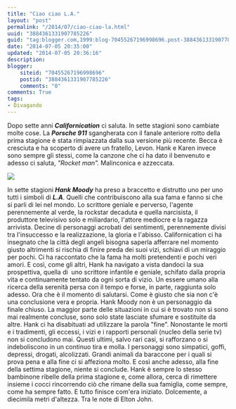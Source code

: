 ```yaml
---
title: "Ciao ciao L.A."
layout: "post"
permalink: "/2014/07/ciao-ciao-la.html"
uuid: "3884361331907785226"
guid: "tag:blogger.com,1999:blog-70455267196998696.post-3884361331907785226"
date: "2014-07-05 20:35:00"
updated: "2014-07-05 20:36:16"
description: 
blogger:
    siteid: "70455267196998696"
    postid: "3884361331907785226"
    comments: "0"
comments: True
tags:
- Divagando
---
```

Dopo sette anni ***Californication*** ci saluta. In sette stagioni sono
cambiate molte cose. La ***Porsche 911*** sgangherata con il fanale
anteriore rotto della prima stagione è stata rimpiazzata dalla sua
versione più recente. Becca è cresciuta e ha scoperto di avere un
fratello, Levon. Hank e Karen invece sono sempre gli stessi, come la
canzone che ci ha dato il benvenuto e adesso ci saluta, *"Rocket man".*
Malinconica e azzeccata.
  
[![](http://www.sho.com/site/image-bin/images/411_7_0/411_7_0_prm-keyart_1024x640.jpg)](http://www.sho.com/site/image-bin/images/411_7_0/411_7_0_prm-keyart_1024x640.jpg)
  
In sette stagioni ***Hank Moody*** ha preso a braccetto e distrutto uno
per uno tutti i simboli di ***L.A***. Quelli che contribuiscono alla sua
fama e fanno si che si parli di lei nel mondo. Lo scrittore geniale e
perverso, l'agente perennemente al verde, la rockstar decaduta e quella
narcisista, il produttore televisivo solo e miliardario, l'attore
mediocre e la ragazza arrivista. Decine di personaggi acrobati dei
sentimenti, perennemente divisi tra l'insuccesso e la realizzazione, la
gloria e l'abisso.
Californication ci ha insegnato che la città degli angeli bisogna
saperla afferrare nel momento giusto altrimenti si rischia di finire
preda dei suoi vizi, schiavi di un miraggio per pochi. Ci ha raccontato
che la fama ha molti pretendenti e pochi veri amori.
E così, come gli altri, Hank ha navigato a vista dandoci la sua
prospettiva, quella di  uno scrittore infantile e geniale, schifato
dalla propria vita e continuamente tentato da ogni sorta di vizio. Un
essere umano alla ricerca della serenità persa con il tempo e forse, in
parte, raggiunta solo adesso. Ora che è il momento di salutarsi.
Come è giusto che sia non c'è una conclusione vera e propria. Hank Moody
non è un personaggio da finale chiuso. La maggior parte delle situazioni
in cui si è trovato non si sono mai realmente concluse, sono solo state
lasciate sfumare e sostituite da altre. Hank ci ha disabituati ad
utilizzare la parola "fine". Nonostante le morti e i tradimenti, gli
eccessi, i vizi e i rapporti personali (nucleo della serie tv) non si
concludono mai. Questi ultimi, salvo rari casi, si rafforzano o si
indeboliscono in un continuo tira e molla. I personaggi sono simpatici,
goffi, depressi, drogati, alcolizzati. Grandi animali da baraccone per i
quali si prova pena e alla fine ci si affeziona molto.
E così anche adesso, alla fine della settima stagione, niente si
conclude. Hank è sempre lo stesso bambinone ribelle della prima stagione
e, come allora, cerca di rimettere insieme i cocci rincorrendo ciò che
rimane della sua famiglia, come sempre, come ha sempre fatto. E tutto
finisce com'era iniziato. Dolcemente, a diecimila metri d'altezza. Tra
le note di Elton John.
